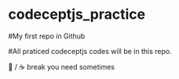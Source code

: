 # codeceptjs_practice

#My first repo in Github

#All praticed codeceptjs codes will be in this repo. 

:tea: / :coffee: break you need sometimes
